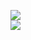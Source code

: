 [![](https://img.shields.io/badge/Made%20With-Github%20Spray-lightgrey.svg?style=for-the-badge&logo=github)](https://github.com/Annihil/github-spray#31112)  
[![](https://i.imgur.com/2DrTn0Z.gif)](https://github.com/Annihil/github-spray)